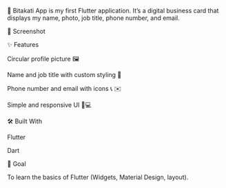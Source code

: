 🚀 Bitakati App is my first Flutter application.
It’s a digital business card that displays my name, photo, job title, phone number, and email.

📸 Screenshot

✨ Features

Circular profile picture 🖼️

Name and job title with custom styling 🎨

Phone number and email with icons 📞 ✉️

Simple and responsive UI 📱💻

🛠️ Built With

Flutter

Dart

🎯 Goal

To learn the basics of Flutter (Widgets, Material Design, layout).
